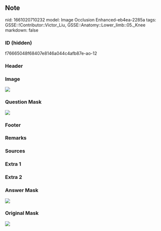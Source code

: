 ## Note
nid: 1661020710232
model: Image Occlusion Enhanced-eb4ea-2285a
tags: GSSE::!Contributor::Victor_Liu, GSSE::Anatomy::Lower_limb::05._Knee
markdown: false

### ID (hidden)
f76665048f68407e8146a044c4afb87e-ao-12

### Header


### Image
<img src="tmpttzcuyxr.png">

### Question Mask
<img src="f76665048f68407e8146a044c4afb87e-ao-12-Q.svg">

### Footer


### Remarks


### Sources


### Extra 1


### Extra 2


### Answer Mask
<img src="f76665048f68407e8146a044c4afb87e-ao-12-A.svg">

### Original Mask
<img src="f76665048f68407e8146a044c4afb87e-ao-O.svg">
